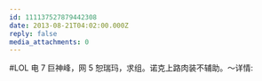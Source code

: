 ```yaml
---
id: 111137527879442308
date: 2013-08-21T04:02:00.000Z
reply: false
media_attachments: 0
---
```


#LOL 电 7 巨神峰，网 5 恕瑞玛，求组。诺克上路肉装不辅助。～详情: ​​​​

